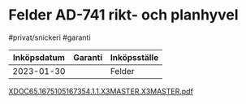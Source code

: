 # Felder AD-741 rikt- och planhyvel
#privat/snickeri
#garanti

| Inköpsdatum | Garanti | Inköpsställe |
|-------------|---------|--------------|
| 2023-01-30  |         | Felder       |

[XDOC65.1675105167354.1.1.X3MASTER.X3MASTER.pdf](Felder%20AD-741%20rikt-%20och%20planhyvel/XDOC65.1675105167354.1.1.X3MASTER.X3MASTER.pdf)<!-- {"embed":"true","width":540,"preview":"true"} -->